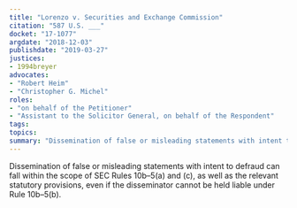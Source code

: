 ```yaml
---
title: "Lorenzo v. Securities and Exchange Commission"
citation: "587 U.S. ___"
docket: "17-1077"
argdate: "2018-12-03"
publishdate: "2019-03-27"
justices:
- 1994breyer
advocates:
- "Robert Heim"
- "Christopher G. Michel"
roles:
- "on behalf of the Petitioner"
- "Assistant to the Solicitor General, on behalf of the Respondent"
tags:
topics:
summary: "Dissemination of false or misleading statements with intent to defraud can fall within the scope of SEC Rules 10b–5(a) and (c), as well as the relevant statutory provisions, even if the disseminator cannot be held liable under Rule 10b–5(b)."
---
```

Dissemination of false or misleading statements with intent to defraud can fall within the scope of SEC Rules 10b–5(a) and (c), as well as the relevant statutory provisions, even if the disseminator cannot be held liable under Rule 10b–5(b).